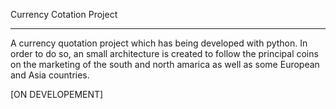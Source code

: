 Currency Cotation Project

<hr />

A currency quotation project which has being developed with python. In order to do so, an small architecture is created to follow the principal coins on the marketing of the south and north amarica as well as some European and Asia countries.

[ON DEVELOPEMENT]
